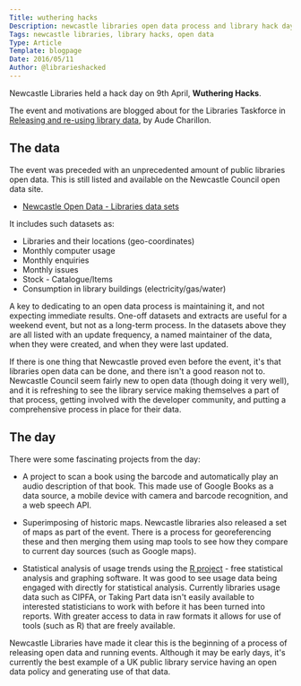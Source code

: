 ```yaml
---
Title: wuthering hacks
Description: newcastle libraries open data process and library hack day 
Tags: newcastle libraries, library hacks, open data
Type: Article
Template: blogpage
Date: 2016/05/11
Author: @librarieshacked
---
```


Newcastle Libraries held a hack day on 9th April, **Wuthering Hacks**.

The event and motivations are blogged about for the Libraries Taskforce in [Releasing and re-using library data](https://librariestaskforce.blog.gov.uk/2016/04/12/releasing-and-re-using-library-data/), by Aude Charillon.

## The data

The event was preceded with an unprecedented amount of public libraries open data.  This is still listed and available on the Newcastle Council open data site.

- [Newcastle Open Data - Libraries data sets](https://www.newcastle.gov.uk/your-council-and-democracy/open-data-and-access-information/open-data/data-sets/libraries-data-sets)

It includes such datasets as:

- Libraries and their locations (geo-coordinates)
- Monthly computer usage
- Monthly enquiries
- Monthly issues
- Stock - Catalogue/Items
- Consumption in library buildings (electricity/gas/water)

A key to dedicating to an open data process is maintaining it, and not expecting immediate results.  One-off datasets and extracts are useful for a weekend event, but not as a long-term process.  In the datasets above they are all listed with an update frequency, a named maintainer of the data, when they were created, and when they were last updated.

If there is one thing that Newcastle proved even before the event, it's that libraries open data can be done, and there isn't a good reason not to.  Newcastle Council seem fairly new to open data (though doing it very well), and it is refreshing to see the library service making themselves a part of that process, getting involved with the developer community, and putting a comprehensive process in place for their data.

## The day

There were some fascinating projects from the day:

- A project to scan a book using the barcode and automatically play an audio description of that book.  This made use of Google Books as a data source, a mobile device with camera and barcode recognition, and a web speech API. 

- Superimposing of historic maps.  Newcastle libraries also released a set of maps as part of the event.  There is a process for georeferencing these and then merging them using map tools to see how they compare to current day sources (such as Google maps).

- Statistical analysis of usage trends using the [R project](https://www.r-project.org/) - free statistical analysis and graphing software.  It was good to see usage data being engaged with directly for statistical analysis.  Currently libraries usage data such as CIPFA, or Taking Part data isn't easily available to interested statisticians to work with before it has been turned into reports.  With greater access to data in raw formats it allows for use of tools (such as R) that are freely available.

Newcastle Libraries have made it clear this is the beginning of a process of releasing open data and running events.  Although it may be early days, it's currently the best example of a UK public library service having an open data policy and generating use of that data.